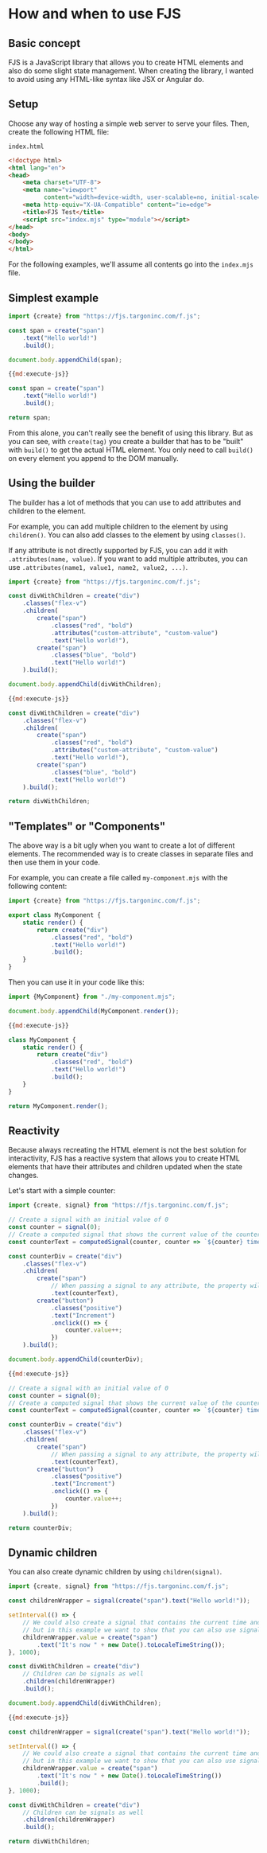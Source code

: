 # How and when to use FJS

## Basic concept

FJS is a JavaScript library that allows you to create HTML elements and also do some slight state management.
When creating the library, I wanted to avoid using any HTML-like syntax like JSX or Angular do.

## Setup

Choose any way of hosting a simple web server to serve your files.
Then, create the following HTML file:

`index.html`

```html
<!doctype html>
<html lang="en">
<head>
    <meta charset="UTF-8">
    <meta name="viewport"
          content="width=device-width, user-scalable=no, initial-scale=1.0, maximum-scale=1.0, minimum-scale=1.0">
    <meta http-equiv="X-UA-Compatible" content="ie=edge">
    <title>FJS Test</title>
    <script src="index.mjs" type="module"></script>
</head>
<body>
</body>
</html>
```

For the following examples, we'll assume all contents go into the `index.mjs` file.

## Simplest example

```js
import {create} from "https://fjs.targoninc.com/f.js";

const span = create("span")
    .text("Hello world!")
    .build();

document.body.appendChild(span);
```

```js
{{md:execute-js}}

const span = create("span")
    .text("Hello world!")
    .build();

return span;
```

From this alone, you can't really see the benefit of using this library. But as you can see,
with `create(tag)` you create a builder that has to be "built" with `build()` to get the actual HTML element.
You only need to call `build()` on every element you append to the DOM manually.

## Using the builder

The builder has a lot of methods that you can use to add attributes and children to the element.

For example, you can add multiple children to the element by using `children()`.
You can also add classes to the element by using `classes()`.

If any attribute is not directly supported by FJS, you can add it with `.attributes(name, value)`.
If you want to add multiple attributes, you can use `.attributes(name1, value1, name2, value2, ...)`.

```js
import {create} from "https://fjs.targoninc.com/f.js";

const divWithChildren = create("div")
    .classes("flex-v")
    .children(
        create("span")
            .classes("red", "bold")
            .attributes("custom-attribute", "custom-value")
            .text("Hello world!"),
        create("span")
            .classes("blue", "bold")
            .text("Hello world!")
    ).build();

document.body.appendChild(divWithChildren);
```

```js
{{md:execute-js}}

const divWithChildren = create("div")
    .classes("flex-v")
    .children(
        create("span")
            .classes("red", "bold")
            .attributes("custom-attribute", "custom-value")
            .text("Hello world!"),
        create("span")
            .classes("blue", "bold")
            .text("Hello world!")
    ).build();

return divWithChildren;
```

## "Templates" or "Components"

The above way is a bit ugly when you want to create a lot of different elements.
The recommended way is to create classes in separate files and then use them in your code.

For example, you can create a file called `my-component.mjs` with the following content:

```js
import {create} from "https://fjs.targoninc.com/f.js";

export class MyComponent {
    static render() {
        return create("div")
            .classes("red", "bold")
            .text("Hello world!")
            .build();
    }
}
```

Then you can use it in your code like this:

```js
import {MyComponent} from "./my-component.mjs";

document.body.appendChild(MyComponent.render());
```

```js
{{md:execute-js}}

class MyComponent {
    static render() {
        return create("div")
            .classes("red", "bold")
            .text("Hello world!")
            .build();
    }
}

return MyComponent.render();
```

## Reactivity

Because always recreating the HTML element is not the best solution for interactivity,
FJS has a reactive system that allows you to create HTML elements that have their attributes and children updated when the state changes.

Let's start with a simple counter:

```js
import {create, signal} from "https://fjs.targoninc.com/f.js";

// Create a signal with an initial value of 0
const counter = signal(0);
// Create a computed signal that shows the current value of the counter and some text
const counterText = computedSignal(counter, counter => `${counter} times clicked`);

const counterDiv = create("div")
    .classes("flex-v")
    .children(
        create("span")
            // When passing a signal to any attribute, the property will be updated when the signal changes
            .text(counterText),
        create("button")
            .classes("positive")
            .text("Increment")
            .onclick(() => {
                counter.value++;
            })
    ).build();

document.body.appendChild(counterDiv);
```

```js
{{md:execute-js}}

// Create a signal with an initial value of 0
const counter = signal(0);
// Create a computed signal that shows the current value of the counter and some text
const counterText = computedSignal(counter, counter => `${counter} times clicked`);

const counterDiv = create("div")
    .classes("flex-v")
    .children(
        create("span")
            // When passing a signal to any attribute, the property will be updated when the signal changes
            .text(counterText),
        create("button")
            .classes("positive")
            .text("Increment")
            .onclick(() => {
                counter.value++;
            })
    ).build();

return counterDiv;
```

## Dynamic children

You can also create dynamic children by using `children(signal)`.

```js
import {create, signal} from "https://fjs.targoninc.com/f.js";

const childrenWrapper = signal(create("span").text("Hello world!"));

setInterval(() => {
    // We could also create a signal that contains the current time and then use that in the children,
    // but in this example we want to show that you can also use signals to entirely change the children.
    childrenWrapper.value = create("span")
        .text("It's now " + new Date().toLocaleTimeString());
}, 1000);

const divWithChildren = create("div")
    // Children can be signals as well
    .children(childrenWrapper)
    .build();

document.body.appendChild(divWithChildren);
```

```js
{{md:execute-js}}

const childrenWrapper = signal(create("span").text("Hello world!"));

setInterval(() => {
    // We could also create a signal that contains the current time and then use that in the children,
    // but in this example we want to show that you can also use signals to entirely change the children.
    childrenWrapper.value = create("span")
        .text("It's now " + new Date().toLocaleTimeString())
        .build();
}, 1000);

const divWithChildren = create("div")
    // Children can be signals as well
    .children(childrenWrapper)
    .build();

return divWithChildren;
```

